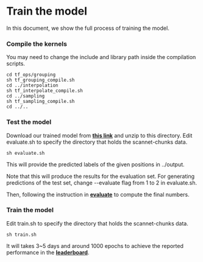 # Train the model
In this document, we show the full process of training the model.

### Compile the kernels
You may need to change the include and library path inside the compilation scripts.
```
cd tf_ops/grouping
sh tf_grouping_compile.sh
cd ../interpolation
sh tf_interpolate_compile.sh
cd ../sampling
sh tf_sampling_compile.sh
cd ../..
```
### Test the model
Download our trained model from [**this link**](http://download.cs.stanford.edu/orion/texturenet/checkpoint.zip) and unzip to this directory. Edit evaluate.sh to specify the directory that holds the scannet-chunks data.
```	
sh evaluate.sh
```
This will provide the predicted labels of the given positions in ../output.

Note that this will produce the results for the evaluation set. For generating predictions of the test set, change --evaluate flag from 1 to 2 in evaluate.sh.

Then, following the instruction in [**evaluate**](https://github.com/hjwdzh/TextureNet/raw/master/evaluate/) to compute the final numbers.

### Train the model
Edit train.sh to specify the directory that holds the scannet-chunks data.
```
sh train.sh
```
It will takes 3~5 days and around 1000 epochs to achieve the reported performance in the [**leaderboard**](http://kaldir.vc.in.tum.de/scannet_benchmark/result_details?id=17).